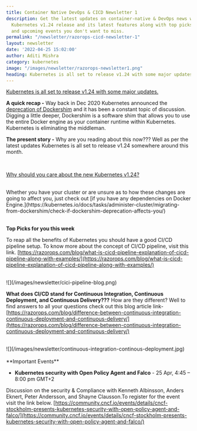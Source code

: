 ```yaml
---
title: Container Native DevOps & CICD Newsletter 1 
description: Get the latest updates on container-native & DevOps news with the new
  Kubernetes v1.24 release and its latest features along with top picks for the week
  and upcoming events you don't want to miss.
permalink: "/newsletter/razorops-cicd-newsletter-1"
layout: newsletter
date: '2022-04-25 15:02:00'
author: Aditi Mishra
category: kubernetes
image: "/images/newsletter/razorops-newsletter1.png"
heading: Kubernetes is all set to release v1.24 with some major updates.
---
```



[Kubernetes is all set to release v1.24 with some major updates.](https://kubernetes.io/blog/2022/04/07/upcoming-changes-in-kubernetes-1-24/#api-removals-deprecations-and-other-changes-for-kubernetes-1-24)
<br>

**A quick recap -** Way back in Dec 2020 Kubernetes announced the [deprecation of Dockershim](https://kubernetes.io/blog/2020/12/02/dont-panic-kubernetes-and-docker/) and it has been a constant topic of discussion. Digging a little deeper, Dockershim is a software shim that allows you to use the entire Docker engine as your container runtime within Kubernetes. Kubernetes is eliminating the middleman. 

**The present story -** Why are you reading about this now??? Well as per the latest updates Kubernetes is all set to release v1.24 somewhere around this month. 

<br>

[Why should you care about the new Kubernetes v1.24?](https://kubernetes.io/docs/tasks/administer-cluster/migrating-from-dockershim/check-if-dockershim-deprecation-affects-you/)

<br>
Whether you have your cluster or are unsure as to how these changes are going to affect you, just check out [if you have any dependencies on Docker Engine.](https://kubernetes.io/docs/tasks/administer-cluster/migrating-from-dockershim/check-if-dockershim-deprecation-affects-you/)

<br>
<br>

**Top Picks for you this week**

To reap all the benefits of Kubernetes you should have a good CI/CD pipeline setup. To know more about the concept of CI/CD pipeline, visit this link.
[https://razorops.com/blog/what-is-cicd-pipeline-explanation-of-cicd-pipeline-along-with-examples/](https://razorops.com/blog/what-is-cicd-pipeline-explanation-of-cicd-pipeline-along-with-examples/)

<br>
![](/images/newsletter/cici-pipeline-blog.png)
<br>

**What does CI/CD stand for Continuous Integration, Continuous Deployment, and Continuous Delivery???**  How are they different? Well to find answers to all your questions check out this blog article link-
[https://razorops.com/blog/difference-between-continuous-integration-continuous-deployment-and-continuous-delivery/](https://razorops.com/blog/difference-between-continuous-integration-continuous-deployment-and-continuous-delivery/)

<br>
![](/images/newsletter/continuous-integration-continous-deployment.jpg)
<br>
<br>
**Important Events**

* **Kubernetes security with Open Policy Agent and Falco** - 25 Apr, 4:45 – 8:00 pm GMT+2


Discussion on the security & Compliance with Kenneth Albinsson, Anders Eknert, Peter Andersson, and Shayne Clausson.To register for the event visit the link below.
[https://community.cncf.io/events/details/cncf-stockholm-presents-kubernetes-security-with-open-policy-agent-and-falco/](https://community.cncf.io/events/details/cncf-stockholm-presents-kubernetes-security-with-open-policy-agent-and-falco/)

<br>
<br>
<br>
